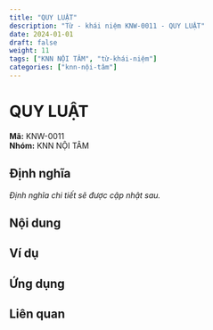 ```yaml
---
title: "QUY LUẬT"
description: "Từ - khái niệm KNW-0011 - QUY LUẬT"
date: 2024-01-01
draft: false
weight: 11
tags: ["KNN NỘI TÂM", "từ-khái-niệm"]
categories: ["knn-nội-tâm"]
---
```


# QUY LUẬT

**Mã:** KNW-0011  
**Nhóm:** KNN NỘI TÂM

## Định nghĩa

*Định nghĩa chi tiết sẽ được cập nhật sau.*

## Nội dung

<!-- Nội dung chi tiết sẽ được điền vào đây -->

## Ví dụ

<!-- Ví dụ minh họa -->

## Ứng dụng

<!-- Cách ứng dụng từ/khái niệm này trong thực tế -->

## Liên quan

<!-- Các từ/khái niệm liên quan khác -->
